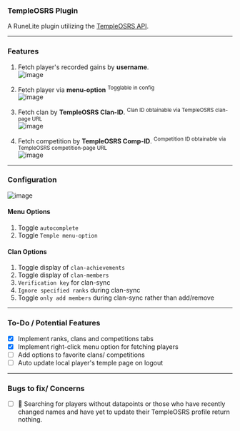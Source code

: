 ### TempleOSRS Plugin

A RuneLite plugin utilizing the [TempleOSRS API](https://templeosrs.com/api_doc.php). <br>
- - -

### Features

1. Fetch player's recorded gains by **username**. <br>
   ![image](https://user-images.githubusercontent.com/60162255/170362329-212ec277-db30-4e3b-b590-babed7ba2d16.png)

2. Fetch player via **menu-option** <sup>Togglable in config</sup> <br>
   ![image](https://user-images.githubusercontent.com/60162255/172024020-49c2df01-ce6e-47a5-9571-c3dad2a03714.png)

3. Fetch clan by **TempleOSRS Clan-ID**. <sup>Clan ID obtainable via TempleOSRS clan-page URL</sup> <br>
   ![image](https://user-images.githubusercontent.com/60162255/170362348-d1b1774e-e918-4d8f-8e1e-9dc5173d21bb.png)

4. Fetch competition by **TempleOSRS Comp-ID**. <sup>Competition ID obtainable via TempleOSRS competition-page
   URL</sup> <br>
   ![image](https://user-images.githubusercontent.com/60162255/170364287-95dc2423-add6-4564-ba8e-ea04a201b9c5.png)

- - -

### Configuration

![image](https://user-images.githubusercontent.com/60162255/172024203-b56cefa6-6d7b-44dd-8625-c95b04c734dc.png)

#### Menu Options

1. Toggle `autocomplete`
2. Toggle `Temple menu-option`

#### Clan Options

1. Toggle display of `clan-achievements`
2. Toggle display of `clan-members`
3. `Verification key` for clan-sync
4. `Ignore specified ranks` during clan-sync
5. Toggle `only add members` during clan-sync rather than add/remove

- - -

### To-Do / Potential Features

- [x] Implement ranks, clans and competitions tabs
- [x] Implement right-click menu option for fetching players
- [ ] Add options to favorite clans/ competitions
- [ ] Auto update local player's temple page on logout

- - -

### Bugs to fix/ Concerns

- [ ] 🐛 Searching for players without datapoints or those who have recently changed names and have yet to update their
  TempleOSRS profile return nothing.
